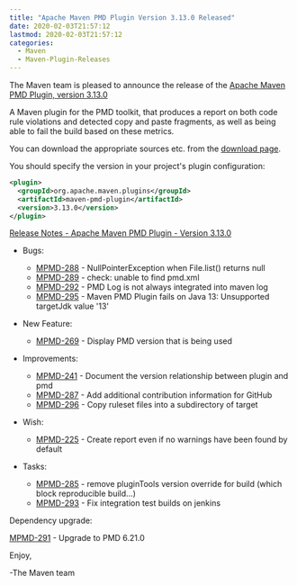 ```yaml
---
title: "Apache Maven PMD Plugin Version 3.13.0 Released"
date: 2020-02-03T21:57:12
lastmod: 2020-02-03T21:57:12
categories:
  - Maven
  - Maven-Plugin-Releases
---
```

The Maven team is pleased to announce the release of the 
[Apache Maven PMD Plugin, version 3.13.0](https://maven.apache.org/plugins/maven-pmd-plugin/)

A Maven plugin for the PMD toolkit, that produces a report on both code rule
violations and detected copy and paste fragments, as well as being able to fail
the build based on these metrics.

You can download the appropriate sources etc. from the 
[download page](https://maven.apache.org/plugins/maven-pmd-plugin/download.cgi).

You should specify the version in your project's plugin configuration:

```xml
<plugin>
  <groupId>org.apache.maven.plugins</groupId>
  <artifactId>maven-pmd-plugin</artifactId>
  <version>3.13.0</version>
</plugin>
```

<!-- more -->

[Release Notes - Apache Maven PMD Plugin - Version 3.13.0](https://issues.apache.org/jira/secure/ReleaseNote.jspa?projectId=12317621&version=12345409)

* Bugs:

  * [MPMD-288](https://issues.apache.org/jira/browse/MPMD-288) - NullPointerException when File.list() returns null
  * [MPMD-289](https://issues.apache.org/jira/browse/MPMD-289) - check: unable to find pmd.xml
  * [MPMD-292](https://issues.apache.org/jira/browse/MPMD-292) - PMD Log is not always integrated into maven log
  * [MPMD-295](https://issues.apache.org/jira/browse/MPMD-295) - Maven PMD Plugin fails on Java 13: Unsupported targetJdk value '13'

* New Feature:

  * [MPMD-269](https://issues.apache.org/jira/browse/MPMD-269) - Display PMD version that is being used

* Improvements:

  * [MPMD-241](https://issues.apache.org/jira/browse/MPMD-241) - Document the version relationship between plugin and pmd
  * [MPMD-287](https://issues.apache.org/jira/browse/MPMD-287) - Add additional contribution information for GitHub
  * [MPMD-296](https://issues.apache.org/jira/browse/MPMD-296) - Copy ruleset files into a subdirectory of target

* Wish:

  * [MPMD-225](https://issues.apache.org/jira/browse/MPMD-225) - Create report even if no warnings have been found by default

* Tasks:

  * [MPMD-285](https://issues.apache.org/jira/browse/MPMD-285) - remove pluginTools version override for build (which block reproducible build...)
  * [MPMD-293](https://issues.apache.org/jira/browse/MPMD-293) - Fix integration test builds on jenkins

Dependency upgrade:

[MPMD-291](https://issues.apache.org/jira/browse/MPMD-291) - Upgrade to PMD 6.21.0

Enjoy,

-The Maven team
